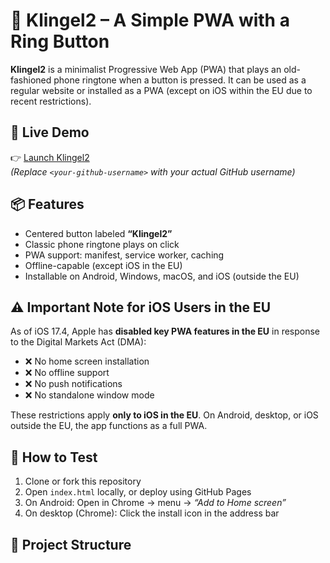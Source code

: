 # 🔔 Klingel2 – A Simple PWA with a Ring Button

**Klingel2** is a minimalist Progressive Web App (PWA) that plays an old-fashioned phone ringtone when a button is pressed. It can be used as a regular website or installed as a PWA (except on iOS within the EU due to recent restrictions).

## 🚀 Live Demo

👉 [Launch Klingel2](https://mrother-qrp.github.io/klingel2/)  
*(Replace `<your-github-username>` with your actual GitHub username)*

## 📦 Features

- Centered button labeled **“Klingel2”**
- Classic phone ringtone plays on click
- PWA support: manifest, service worker, caching
- Offline-capable (except iOS in the EU)
- Installable on Android, Windows, macOS, and iOS (outside the EU)

## ⚠️ Important Note for iOS Users in the EU

As of iOS 17.4, Apple has **disabled key PWA features in the EU** in response to the Digital Markets Act (DMA):

- ❌ No home screen installation
- ❌ No offline support
- ❌ No push notifications
- ❌ No standalone window mode

These restrictions apply **only to iOS in the EU**. On Android, desktop, or iOS outside the EU, the app functions as a full PWA.

## 🧪 How to Test

1. Clone or fork this repository
2. Open `index.html` locally, or deploy using GitHub Pages
3. On Android: Open in Chrome → menu → *“Add to Home screen”*
4. On desktop (Chrome): Click the install icon in the address bar

## 📁 Project Structure

